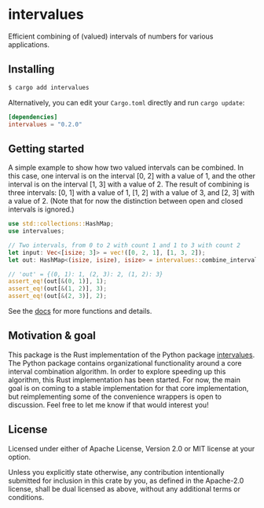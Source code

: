 # intervalues
Efficient combining of (valued) intervals of numbers for various applications.

## Installing

```sh
$ cargo add intervalues
```

Alternatively, you can edit your `Cargo.toml` directly and run `cargo update`:

```toml
[dependencies]
intervalues = "0.2.0"
```

## Getting started

A simple example to show how two valued intervals can be combined. In this case, one interval is on the interval [0, 2]
with a value of 1, and the other interval is on the interval [1, 3] with a value of 2. The result of combining is three
intervals: [0, 1] with a value of 1, [1, 2] with a value of 3, and [2, 3] with a value of 2. (Note that for now the 
distinction between open and closed intervals is ignored.)

```rust
use std::collections::HashMap;
use intervalues;

// Two intervals, from 0 to 2 with count 1 and 1 to 3 with count 2
let input: Vec<[isize; 3]> = vec!([0, 2, 1], [1, 3, 2]);
let out: HashMap<(isize, isize), isize> = intervalues::combine_intervals_values(input);

// 'out' = {(0, 1): 1, (2, 3): 2, (1, 2): 3}
assert_eq!(out[&(0, 1)], 1);
assert_eq!(out[&(1, 2)], 3);
assert_eq!(out[&(2, 3)], 2);
```

See the [docs](https://docs.rs/intervalues/) for more functions and details.

## Motivation & goal
This package is the Rust implementation of the Python package [intervalues](https://github.com/debruijn/intervalues).
The Python package contains organizational functionality around a core interval combination algorithm. In order to
explore speeding up this algorithm, this Rust implementation has been started. For now, the main goal is on coming to 
a stable implementation for that core implementation, but reimplementing some of the convenience wrappers is open to
discussion. Feel free to let me know if that would interest you!

## License
Licensed under either of Apache License, Version 2.0 or MIT license at your option.

Unless you explicitly state otherwise, any contribution intentionally submitted for inclusion in this crate by you, as 
defined in the Apache-2.0 license, shall be dual licensed as above, without any additional terms or conditions. 